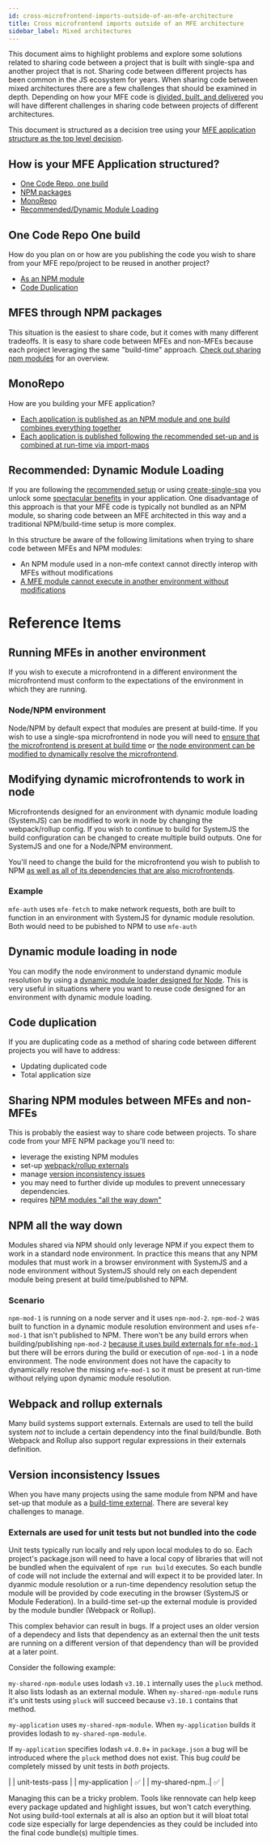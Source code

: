 ```yaml
---
id: cross-microfrontend-imports-outside-of-an-mfe-architecture
title: Cross microfrontend imports outside of an MFE architecture
sidebar_label: Mixed architectures 
---
```


This document aims to highlight problems and explore some solutions related to sharing code between a project that is built with single-spa and another project that is not. Sharing code between different projects has been common in the JS ecosystem for years. When sharing code between mixed architectures there are a few challenges that should be examined in depth. Depending on how your MFE code is [divided, built, and delivered](/docs/separating-applications) you will have different challenges in sharing code between projects of different architectures.

This document is structured as a decision tree using your [MFE application structure as the top level decision](/docs/separating-applications).

## How is your MFE Application structured?
- [One Code Repo, one build](#one-code-repo-one-build)
- [NPM packages](#mfes-through-npm-packages)
- [MonoRepo](#monorepo)
- [Recommended/Dynamic Module Loading](#recommended-dynamic-module-loading)

## One Code Repo One build

How do you plan on or how are you publishing the code you wish to share from your MFE repo/project to be reused in another project?
- [As an NPM module](#sharing-npm-modules-between-mfes-and-non-mfes)
- [Code Duplication](#code-duplication)

## MFES through NPM packages

This situation is the easiest to share code, but it comes with many different tradeoffs. It is easy to share code between MFEs and non-MFEs because each project leveraging the same "build-time" approach. [Check out sharing npm modules](#sharing-npm-modules-between-mfes-and-non-mfes) for an overview.


## MonoRepo

How are you building your MFE application?
- [Each application is published as an NPM module and one build combines everything together](#sharing-npm-modules-between-mfes-and-non-mfes)
- [Each application is published following the recommended set-up and is combined at run-time via import-maps](#recommended-dynamic-module-loading)

## Recommended: Dynamic Module Loading

If you are following the [recommended setup](/docs/recommended-setup) or using [create-single-spa](/docs/create-single-spa) you unlock some [spectacular benefits](/docs/separating-applications#comparison) in your application. One disadvantage of this approach is that your MFE code is typically not bundled as an NPM module, so sharing code between an MFE architected in this way and a traditional NPM/build-time setup is more complex.

In this structure be aware of the following limitations when trying to share code between MFEs and NPM modules:
- An NPM module used in a non-mfe context cannot directly interop with MFEs without modifications
- [A MFE module cannot execute in another environment without modifications](#running-mfes-in-another-environment)


# Reference Items

## Running MFEs in another environment

If you wish to execute a microfrontend in a different environment the microfrontend must conform to the expectations of the environment in which they are running.

### Node/NPM environment

Node/NPM by default expect that modules are present at build-time. If you wish to use a single-spa microfrontend in node you will need to [ensure that the microfrontend is present at build time](#modifying-dynamic-microfrontends-to-work-in-node) or [the node environment can be modified to dynamically resolve the microfrontend](#dyanmic-module-loading-in-node).

## Modifying dynamic microfrontends to work in node

Microfrontends designed for an environment with dynamic module loading (SystemJS) can be modified to work in node by changing the webpack/rollup config. If you wish to continue to build for SystemJS the build configuration can be changed to create multiple build outputs. One for SystemJS and one for a Node/NPM environment.

You'll need to change the build for the microfrontend you wish to publish to NPM [as well as all of its dependencies that are also microfrontends](#npm-all-the-way-down).

### Example

`mfe-auth` uses `mfe-fetch` to make network requests, both are built to function in an environment with SystemJS for dynamic module resolution. Both would need to be pubished to NPM to use `mfe-auth`

## Dynamic module loading in node

You can modify the node environment to understand dynamic module resolution by using a [dynamic module loader designed for Node](https://github.com/systemjs/systemjs#3-system-nodecjs-loader). This is very useful in situations where you want to reuse code designed for an environment with dynamic module loading.

## Code duplication

If you are duplicating code as a method of sharing code between different projects you will have to address:
- Updating duplicated code
- Total application size
## Sharing NPM modules between MFEs and non-MFEs

This is probably the easiest way to share code between projects. 
To share code from your MFE NPM package you'll need to:
- leverage the existing NPM modules
- set-up [webpack/rollup externals](#webpack-and-rollup-externals)
- manage [version inconsistency issues](#version-inconsistency-issues)
- you may need to further divide up modules to prevent unnecessary dependencies.
- requires [NPM modules "all the way down"](#npm-all-the-way-down)

## NPM all the way down

Modules shared via NPM should only leverage NPM if you expect them to work in a standard node environment. In practice this means that any NPM modules that must work in a browser environment with SystemJS and a node environment without SystemJS should rely on each dependent module being present at build time/published to NPM.
### Scenario

`npm-mod-1` is running on a node server and it uses `npm-mod-2`. `npm-mod-2` was built to function in a dynamic module resolution environment and uses `mfe-mod-1` that isn't published to NPM. There won't be any build errors when building/publishing `npm-mod-2` [because it uses build externals for `mfe-mod-1`](#webpack-and-rollup-externals) but there will be errors during the build or execution of `npm-mod-1` in a node environment. The node environment does not have the capacity to dynamically resolve the missing `mfe-mod-1` so it must be present at run-time without relying upon dynamic module resolution.

## Webpack and rollup externals

Many build systems support externals. Externals are used to tell the build system _not_ to include a certain dependency into the final build/bundle. Both Webpack and Rollup also support regular expressions in their externals definition.

## Version inconsistency Issues

When you have many projects using the same module from NPM and have set-up that module as a [build-time external](#webpack-and-rollup-externals). There are several key challenges to manage.

### Externals are used for unit tests but not bundled into the code

Unit tests typically run locally and rely upon local modules to do so. Each project's package.json will need to have a local copy of libraries that will not be bundled when the equivalent of `npm run build` executes. So each bundle of code will not include the external and will expect it to be provided later. In dyanmic module resolution or a run-time dependency resolution setup the module will be provided by code executing in the browser (SystemJS or Module Federation). In a build-time set-up the external module is provided by the module bundler (Webpack or Rollup).

This complex behavior can result in bugs. If a project uses an older version of a dependecy and lists that dependency as an external then the unit tests are running on a different version of that dependency than will be provided at a later point.

Consider the following example:

`my-shared-npm-module` uses lodash `v3.10.1` internally uses the `pluck` method. It also lists lodash as an external module. When `my-shared-npm-module` runs it's unit tests using `pluck` will succeed because `v3.10.1` contains that method.

`my-application` uses `my-shared-npm-module`. When `my-application` builds it provides lodash to `my-shared-npm-module`.

If `my-application` specifies lodash `v4.0.0`+ in `package.json` a bug will be introduced where the `pluck` method does not exist. This bug _could_ be completely missed by unit tests in _both_ projects.

|                | unit-tests-pass    | 
| my-application | :white_check_mark: | 
| my-shared-npm..| :white_check_mark: |

Managing this can be a tricky problem. Tools like rennovate can help keep every package updated and highlight issues, but won't catch everything. Not using build-tool externals at all is also an option but it will bloat total code size especially for large dependencies as they could be included into the final code bundle(s) multiple times.